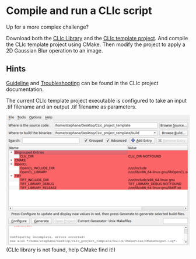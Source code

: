 # Compile and run a CLIc script

Up for a more complex challenge?

Download both the [CLIc Library](https://github.com/clEsperanto/CLIc_prototype) and the [CLIc template project](https://github.com/StRigaud/CLIc_project_template). 
And compile the CLIc template project using CMake.
Then modify the project to apply a 2D Gaussian Blur operation to an image.

## Hints

[Guideline](https://github.com/clEsperanto/CLIc_prototype/blob/master/docs/clic_compile_guide.md) and [Troubleshooting](https://github.com/clEsperanto/CLIc_prototype/blob/master/docs/clic_prerequish_install.md) can be found in the CLIc project documentation.

The current CLIc template project executable is configured to take an input .tif filename and an output .tif filename as parameters.

![Image](images/clic_cmake_configure.png)   
(CLIc library is not found, help CMake find it!)